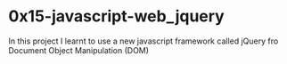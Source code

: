 # 0x15-javascript-web_jquery
In this project I learnt to use a new javascript framework called jQuery fro Document Object Manipulation (DOM)
